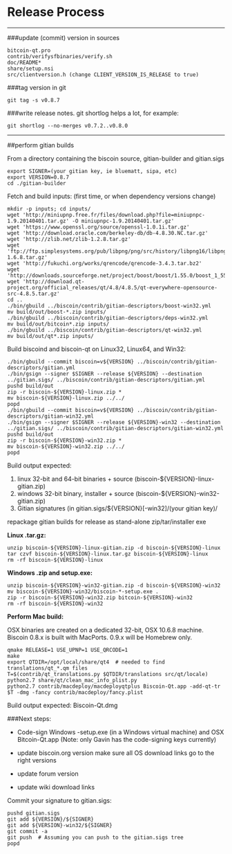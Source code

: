 Release Process
====================

* * *

###update (commit) version in sources


	bitcoin-qt.pro
	contrib/verifysfbinaries/verify.sh
	doc/README*
	share/setup.nsi
	src/clientversion.h (change CLIENT_VERSION_IS_RELEASE to true)

###tag version in git

	git tag -s v0.8.7

###write release notes. git shortlog helps a lot, for example:

	git shortlog --no-merges v0.7.2..v0.8.0

* * *

##perform gitian builds

 From a directory containing the biscoin source, gitian-builder and gitian.sigs
  
	export SIGNER=(your gitian key, ie bluematt, sipa, etc)
	export VERSION=0.8.7
	cd ./gitian-builder

 Fetch and build inputs: (first time, or when dependency versions change)

	mkdir -p inputs; cd inputs/
	wget 'http://miniupnp.free.fr/files/download.php?file=miniupnpc-1.9.20140401.tar.gz' -O miniupnpc-1.9.20140401.tar.gz'
	wget 'https://www.openssl.org/source/openssl-1.0.1i.tar.gz'
	wget 'http://download.oracle.com/berkeley-db/db-4.8.30.NC.tar.gz'
	wget 'http://zlib.net/zlib-1.2.8.tar.gz'
	wget 'ftp://ftp.simplesystems.org/pub/libpng/png/src/history/libpng16/libpng-1.6.8.tar.gz'
	wget 'http://fukuchi.org/works/qrencode/qrencode-3.4.3.tar.bz2'
	wget 'http://downloads.sourceforge.net/project/boost/boost/1.55.0/boost_1_55_0.tar.bz2'
	wget 'http://download.qt-project.org/official_releases/qt/4.8/4.8.5/qt-everywhere-opensource-src-4.8.5.tar.gz'
	cd ..
	./bin/gbuild ../biscoin/contrib/gitian-descriptors/boost-win32.yml
	mv build/out/boost-*.zip inputs/
	./bin/gbuild ../biscoin/contrib/gitian-descriptors/deps-win32.yml
	mv build/out/bitcoin*.zip inputs/
	./bin/gbuild ../biscoin/contrib/gitian-descriptors/qt-win32.yml
	mv build/out/qt*.zip inputs/

 Build biscoind and biscoin-qt on Linux32, Linux64, and Win32:
  
	./bin/gbuild --commit biscoin=v${VERSION} ../biscoin/contrib/gitian-descriptors/gitian.yml
	./bin/gsign --signer $SIGNER --release ${VERSION} --destination ../gitian.sigs/ ../biscoin/contrib/gitian-descriptors/gitian.yml
	pushd build/out
	zip -r biscoin-${VERSION}-linux.zip *
	mv biscoin-${VERSION}-linux.zip ../../
	popd
	./bin/gbuild --commit biscoin=v${VERSION} ../biscoin/contrib/gitian-descriptors/gitian-win32.yml
	./bin/gsign --signer $SIGNER --release ${VERSION}-win32 --destination ../gitian.sigs/ ../biscoin/contrib/gitian-descriptors/gitian-win32.yml
	pushd build/out
	zip -r biscoin-${VERSION}-win32.zip *
	mv biscoin-${VERSION}-win32.zip ../../
	popd

  Build output expected:

  1. linux 32-bit and 64-bit binaries + source (biscoin-${VERSION}-linux-gitian.zip)
  2. windows 32-bit binary, installer + source (biscoin-${VERSION}-win32-gitian.zip)
  3. Gitian signatures (in gitian.sigs/${VERSION}[-win32]/(your gitian key)/

repackage gitian builds for release as stand-alone zip/tar/installer exe

**Linux .tar.gz:**

	unzip biscoin-${VERSION}-linux-gitian.zip -d biscoin-${VERSION}-linux
	tar czvf biscoin-${VERSION}-linux.tar.gz biscoin-${VERSION}-linux
	rm -rf biscoin-${VERSION}-linux

**Windows .zip and setup.exe:**

	unzip biscoin-${VERSION}-win32-gitian.zip -d biscoin-${VERSION}-win32
	mv biscoin-${VERSION}-win32/biscoin-*-setup.exe .
	zip -r biscoin-${VERSION}-win32.zip bitcoin-${VERSION}-win32
	rm -rf biscoin-${VERSION}-win32

**Perform Mac build:**

  OSX binaries are created on a dedicated 32-bit, OSX 10.6.8 machine.
  Biscoin 0.8.x is built with MacPorts.  0.9.x will be Homebrew only.

	qmake RELEASE=1 USE_UPNP=1 USE_QRCODE=1
	make
	export QTDIR=/opt/local/share/qt4  # needed to find translations/qt_*.qm files
	T=$(contrib/qt_translations.py $QTDIR/translations src/qt/locale)
	python2.7 share/qt/clean_mac_info_plist.py
	python2.7 contrib/macdeploy/macdeployqtplus Biscoin-Qt.app -add-qt-tr $T -dmg -fancy contrib/macdeploy/fancy.plist

 Build output expected: Biscoin-Qt.dmg

###Next steps:

* Code-sign Windows -setup.exe (in a Windows virtual machine) and
  OSX Bitcoin-Qt.app (Note: only Gavin has the code-signing keys currently)

* update biscoin.org version
  make sure all OS download links go to the right versions

* update forum version

* update wiki download links

Commit your signature to gitian.sigs:

	pushd gitian.sigs
	git add ${VERSION}/${SIGNER}
	git add ${VERSION}-win32/${SIGNER}
	git commit -a
	git push  # Assuming you can push to the gitian.sigs tree
	popd

